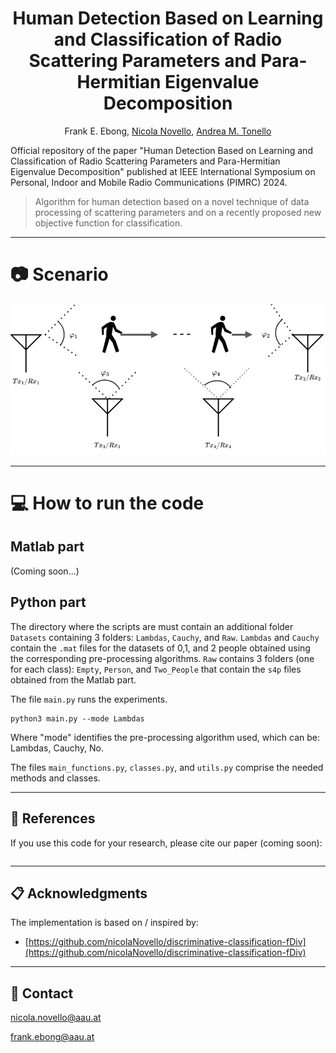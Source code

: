 <div align="center">
  
# Human Detection Based on Learning and Classification of Radio Scattering Parameters and Para-Hermitian Eigenvalue Decomposition

Frank E. Ebong, [Nicola Novello](https://scholar.google.com/citations?user=4PPM0GkAAAAJ&hl=it), [Andrea M. Tonello](https://scholar.google.com/citations?user=qBiseEsAAAAJ&hl=it)

</div>

Official repository of the paper "Human Detection Based on Learning and Classification of Radio Scattering Parameters and Para-Hermitian Eigenvalue Decomposition" published at IEEE International Symposium on Personal, Indoor and Mobile Radio Communications (PIMRC) 2024. 

> Algorithm for human detection based on a novel technique of data processing of scattering parameters and on a recently proposed new objective function for classification.

---

# 📷 Scenario

<div align="center">
<img src="Figures/Scenario.png"/>
</div>

---

# 💻 How to run the code

## Matlab part

(Coming soon...)

## Python part

The directory where the scripts are must contain an additional folder `Datasets` containing 3 folders: `Lambdas`, `Cauchy`, and `Raw`. `Lambdas` and `Cauchy` contain the `.mat` files for the datasets of 0,1, and 2 people obtained using the corresponding pre-processing algorithms. `Raw` contains 3 folders (one for each class): `Empty`, `Person`, and `Two_People` that contain the `s4p` files obtained from the Matlab part. 

The file `main.py` runs the experiments. 
```
python3 main.py --mode Lambdas 
```
Where "mode" identifies the pre-processing algorithm used, which can be: Lambdas, Cauchy, No. 
  
The files `main_functions.py`, `classes.py`, and `utils.py` comprise the needed methods and classes. 

---

## 📝 References

If you use this code for your research, please cite our paper (coming soon):
```

```
---

## 📋 Acknowledgments
The implementation is based on / inspired by:

- [https://github.com/nicolaNovello/discriminative-classification-fDiv](https://github.com/nicolaNovello/discriminative-classification-fDiv)

---

## 📧 Contact

[nicola.novello@aau.at](nicola.novello@aau.at)

[frank.ebong@aau.at](frank.ebong@aau.at)


